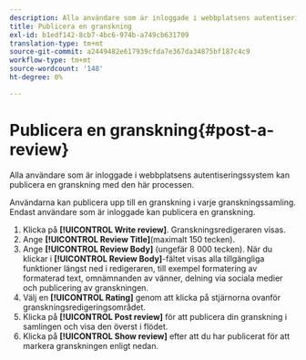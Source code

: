 ```yaml
---
description: Alla användare som är inloggade i webbplatsens autentiseringssystem kan publicera en granskning med den här processen.
title: Publicera en granskning
exl-id: b1edf142-8cb7-4bc6-974b-a749cb631709
translation-type: tm+mt
source-git-commit: a2449482e617939cfda7e367da34875bf187c4c9
workflow-type: tm+mt
source-wordcount: '148'
ht-degree: 0%

---
```


# Publicera en granskning{#post-a-review}

Alla användare som är inloggade i webbplatsens autentiseringssystem kan publicera en granskning med den här processen.

Användarna kan publicera upp till en granskning i varje granskningssamling. Endast användare som är inloggade kan publicera en granskning.

1. Klicka på **[!UICONTROL Write review]**. Granskningsredigeraren visas.
1. Ange **[!UICONTROL Review Title]**(maximalt 150 tecken).
1. Ange **[!UICONTROL Review Body]** (ungefär 8 000 tecken). När du klickar i **[!UICONTROL Review Body]**-fältet visas alla tillgängliga funktioner längst ned i redigeraren, till exempel formatering av formaterad text, omnämnanden av vänner, delning via sociala medier och publicering av granskningen.
1. Välj en **[!UICONTROL Rating]** genom att klicka på stjärnorna ovanför granskningsredigeringsområdet.
1. Klicka på **[!UICONTROL Post review]** för att publicera din granskning i samlingen och visa den överst i flödet.
1. Klicka på **[!UICONTROL Show review]** efter att du har publicerat för att markera granskningen enligt nedan.
